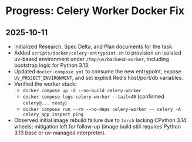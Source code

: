 # Progress: Celery Worker Docker Fix

## 2025-10-11
- Initialized Research, Spec Delta, and Plan documents for the task.
- Added `scripts/docker/celery-entrypoint.sh` to provision an isolated uv-based environment under `/tmp/uv/backend-worker`, including bootstrap logic for Python 3.13.
- Updated `docker-compose.yml` to consume the new entrypoint, expose `UV_PROJECT_ENVIRONMENT`, and set explicit Redis host/port/db variables.
- Verified the worker stack:
  - `docker compose up -d --no-build celery-worker`
  - `docker compose logs celery-worker --tail=40` (confirmed `celery@... ready`)
  - `docker compose run --rm --no-deps celery-worker -- celery -A celery_app inspect ping`
- Observed initial image rebuild failure due to `torch` lacking CPython 3.14 wheels; mitigation left for follow-up (image build still requires Python 3.13 base or uv-managed interpreter).
